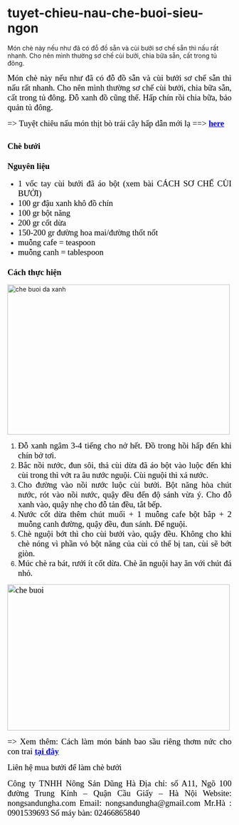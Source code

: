 # tuyet-chieu-nau-che-buoi-sieu-ngon
Món chè này nếu như đã có đỗ đồ sẵn và cùi bưởi sơ chế sẵn thì nấu rất nhanh. Cho nên mình thường sơ chế cùi bưởi, chia bữa sẵn, cất trong tủ đông. 
<p style="text-align: justify;"><span style="color: #000000; font-size: 14pt; font-family: 'times new roman', times, serif;">Món chè này nếu như đã có đỗ đồ sẵn và cùi bưởi sơ chế sẵn thì nấu rất nhanh. Cho nên mình thường sơ chế cùi bưởi, chia bữa sẵn, cất trong tủ đông. Đỗ xanh đồ cũng thế. Hấp chín rồi chia bữa, bảo quản tủ đông.</span></p>
<p style="text-align: justify;"><span style="color: #000000; font-size: 14pt; font-family: 'times new roman', times, serif;">=&gt; Tuyệt chiêu nấu món thịt bò trái cây hấp dẫn mới lạ ==&gt; <span style="color: #0000ff;"><a style="color: #0000ff;" href="https://www.linkedin.com/pulse/tuy%E1%BB%87t-chi%C3%AAu-n%E1%BA%A5u-m%C3%B3n-th%E1%BB%8Bt-b%C3%B2-tr%C3%A1i-c%C3%A2y-h%E1%BA%A5p-d%E1%BA%ABn-m%E1%BB%9Bi-l%E1%BA%A1-dung-ha/"><strong>here</strong></a></span></span></p>

<h2 style="text-align: justify;"><span style="color: #000000; font-size: 14pt; font-family: 'times new roman', times, serif;"><strong>Chè bưởi</strong></span></h2>
<h3 style="text-align: justify;"><span style="font-family: 'times new roman', times, serif; color: #000000; font-size: 14pt;"><strong>Nguyên liệu</strong></span></h3>
<ul style="text-align: justify;">
 	<li><span style="color: #000000; font-size: 14pt; font-family: 'times new roman', times, serif;">1 vốc tay cùi bưởi đã áo bột (xem bài CÁCH SƠ CHẾ CÙI BƯỞI)</span></li>
 	<li><span style="color: #000000; font-size: 14pt; font-family: 'times new roman', times, serif;">100 gr đậu xanh khô đồ chín</span></li>
 	<li><span style="color: #000000; font-size: 14pt; font-family: 'times new roman', times, serif;">100 gr bột năng</span></li>
 	<li><span style="color: #000000; font-size: 14pt; font-family: 'times new roman', times, serif;">200 gr cốt dừa</span></li>
 	<li><span style="color: #000000; font-size: 14pt; font-family: 'times new roman', times, serif;">150-200 gr đường hoa mai/đường thốt nốt</span></li>
 	<li><span style="color: #000000; font-size: 14pt; font-family: 'times new roman', times, serif;">muỗng cafe = teaspoon</span></li>
 	<li><span style="color: #000000; font-size: 14pt; font-family: 'times new roman', times, serif;">muỗng canh = tablespoon</span></li>
</ul>
<h3 style="text-align: justify;"><span style="color: #000000; font-size: 14pt; font-family: 'times new roman', times, serif;"><strong>Cách thực hiện</strong></span></h3>
<img class="aligncenter wp-image-3280" src="https://mangtay.net/wp-content/uploads/che-buoi-da-xanh.jpg" alt="che buoi da xanh" width="500" height="337" />
<ol style="text-align: justify;">
 	<li><span style="color: #000000; font-size: 14pt; font-family: 'times new roman', times, serif;">Đỗ xanh ngâm 3-4 tiếng cho nở hết. Đồ trong hồi hấp đến khi chín bở tơi.</span></li>
 	<li><span style="color: #000000; font-size: 14pt; font-family: 'times new roman', times, serif;">Bắc nồi nước, đun sôi, thả cùi dừa đã áo bột vào luộc đến khi cùi trong thì vớt ra âu nước nguội. Cùi nguội thì xả nước.</span></li>
 	<li><span style="color: #000000; font-size: 14pt; font-family: 'times new roman', times, serif;">Cho đường vào nồi nước luộc cùi bưởi. Bột năng hòa chút nước, rót vào nồi nước, quậy đều đến độ sánh vừa ý. Cho đỗ xanh vào, quậy nhẹ cho đỗ tản đều, tắt bếp.</span></li>
 	<li><span style="color: #000000; font-size: 14pt; font-family: 'times new roman', times, serif;">Nước cốt dừa thêm chút muối + 1 muỗng cafe bột bắp + 2 muỗng canh đường, quậy đều, đun sánh. Để nguội.</span></li>
 	<li><span style="color: #000000; font-size: 14pt; font-family: 'times new roman', times, serif;">Chè nguội bớt thì cho cùi bưởi vào, quậy đều. Không cho khi chè nóng vì phần vỏ bột năng của cùi có thể bị tan, cùi sẽ bớt giòn.</span></li>
 	<li><span style="color: #000000; font-size: 14pt; font-family: 'times new roman', times, serif;">Múc chè ra bát, rưới ít cốt dừa. Chè ăn nguội hay ăn với chút đá nhỏ.</span></li>
</ol>
<p style="text-align: justify;"><span style="color: #000000; font-size: 14pt; font-family: 'times new roman', times, serif;"><img class="aligncenter wp-image-3279" src="https://mangtay.net/wp-content/uploads/che-buoi.jpg" alt="che buoi" width="500" height="328" /></span></p>
<p style="text-align: justify;"><span style="color: #000000; font-size: 14pt; font-family: 'times new roman', times, serif;">=&gt; Xem thêm: Cách làm món bánh bao sầu riêng thơm nức cho con trai <span style="color: #0000ff;"><a style="color: #0000ff;" href="https://medium.com/@nongsandungha/c%C3%A1ch-l%C3%A0m-m%C3%B3n-b%C3%A1nh-bao-s%E1%BA%A7u-ri%C3%AAng-th%C6%A1m-n%E1%BB%A9c-cho-con-trai-920504a91356"><strong>tại đây</strong></a></span></span></p>
<p style="text-align: justify;"><span style="color: #000000; font-size: 14pt; font-family: 'times new roman', times, serif;">Liên hệ mua bưởi để làm chè bưởi</span></p>
<p style="text-align: justify;"><span style="color: #000000; font-size: 14pt; font-family: 'times new roman', times, serif;">Công ty TNHH Nông Sản Dũng Hà</span>
<span style="color: #000000; font-size: 14pt; font-family: 'times new roman', times, serif;">Địa chỉ: số A11, Ngõ 100 đường Trung Kính – Quận Cầu Giấy – Hà Nội</span>
<span style="color: #000000; font-size: 14pt; font-family: 'times new roman', times, serif;">Website: nongsandungha.com</span>
<span style="color: #000000; font-size: 14pt; font-family: 'times new roman', times, serif;">Email: nongsandungha@gmail.com</span>
<span style="color: #000000; font-size: 14pt; font-family: 'times new roman', times, serif;">Mr.Hà : 0901539693</span>
<span style="color: #000000; font-size: 14pt; font-family: 'times new roman', times, serif;">Số máy bàn: 02466865840</span></p>
